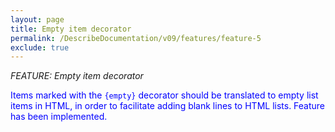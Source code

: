 ```yaml
---
layout: page
title: Empty item decorator
permalink: /DescribeDocumentation/v09/features/feature-5
exclude: true
---
```

_FEATURE: Empty item decorator_

<span style="color:blue">Items marked with the ```{empty}``` decorator should be translated to empty list items in HTML, in order to facilitate adding blank lines to HTML lists.
Feature has been implemented.</span>
